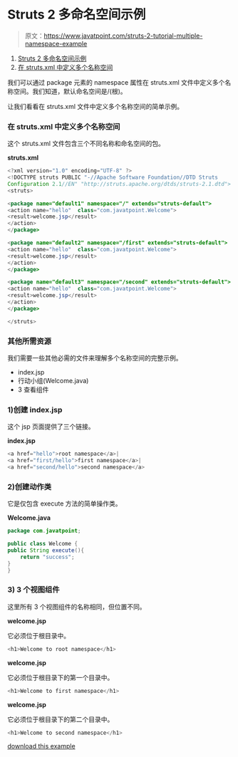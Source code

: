 # Struts 2 多命名空间示例

> 原文：<https://www.javatpoint.com/struts-2-tutorial-multiple-namespace-example>

1.  [Struts 2 多命名空间示例](#)
2.  [在 struts.xml 中定义多个名称空间](#)

我们可以通过 package 元素的 namespace 属性在 struts.xml 文件中定义多个名称空间。我们知道，默认命名空间是/(根)。

让我们看看在 struts.xml 文件中定义多个名称空间的简单示例。

### 在 struts.xml 中定义多个名称空间

这个 struts.xml 文件包含三个不同名称和命名空间的包。

**struts.xml**

```java
<?xml version="1.0" encoding="UTF-8" ?>
<!DOCTYPE struts PUBLIC "-//Apache Software Foundation//DTD Struts 
Configuration 2.1//EN" "http://struts.apache.org/dtds/struts-2.1.dtd">
<struts>

<package name="default1" namespace="/" extends="struts-default">
<action name="hello"  class="com.javatpoint.Welcome">
<result>welcome.jsp</result>
</action>
</package>

<package name="default2" namespace="/first" extends="struts-default">
<action name="hello"  class="com.javatpoint.Welcome">
<result>welcome.jsp</result>
</action>
</package>

<package name="default3" namespace="/second" extends="struts-default">
<action name="hello"  class="com.javatpoint.Welcome">
<result>welcome.jsp</result>
</action>
</package>

</struts>    

```

### 其他所需资源

我们需要一些其他必需的文件来理解多个名称空间的完整示例。

*   index.jsp
*   行动小组(Welcome.java)
*   3 查看组件

### 1)创建 index.jsp

这个 jsp 页面提供了三个链接。

**index.jsp**

```java
<a href="hello">root namespace</a>|
<a href="first/hello">first namespace</a>|
<a href="second/hello">second namespace</a>

```

### 2)创建动作类

它是仅包含 execute 方法的简单操作类。

**Welcome.java**

```java
package com.javatpoint;

public class Welcome {
public String execute(){
	return "success";
}
}

```

### 3) 3 个视图组件

这里所有 3 个视图组件的名称相同，但位置不同。

**welcome.jsp**

它必须位于根目录中。

```java
<h1>Welcome to root namespace</h1>

```

**welcome.jsp**

它必须位于根目录下的第一个目录中。

```java
<h1>Welcome to first namespace</h1>

```

**welcome.jsp**

它必须位于根目录下的第二个目录中。

```java
<h1>Welcome to second namespace</h1>

```

[download this example](https://static.javatpoint.com/src/st/multinamespace.zip)